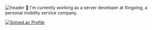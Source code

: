 ![header](https://capsule-render.vercel.app/api?type=transparent&color=gradient&height=200&section=header&text=Welcome!&fontSize=50)
 🔭 I'm currently working as a server developer at Xingxing, a personal mobility service company. 

[![Solved.ac Profile](http://mazassumnida.wtf/api/v2/generate_badge?boj=westtrain)](https://solved.ac/westtrain/)
<!-- ![Leetcode Stats](https://leetcard.jacoblin.cool/westtrain?theme=light,unicorn) 
[![Anurag's GitHub stats-Dark](https://github-readme-stats.vercel.app/api?username=westtrain&show_icons=true&theme=dark#gh-dark-mode-only)](https://github.com/westtrain/github-readme-stats#gh-dark-mode-only)-->

<!--
**westtrain/westtrain** is a ✨ _special_ ✨ repository because its `README.md` (this file) appears on your GitHub profile.

Here are some ideas to get you started:

- 🔭 I’m currently working on ...
- 🌱 I’m currently learning ...
- 👯 I’m looking to collaborate on ...
- 🤔 I’m looking for help with ...
- 💬 Ask me about ...
- 📫 How to reach me: ...
- 😄 Pronouns: ...
- ⚡ Fun fact: ...
-->

<!--
![footer](https://capsule-render.vercel.app/api?type=waving&color=gradient&height=100&section=footer&text=&fontSize=90)
-->
